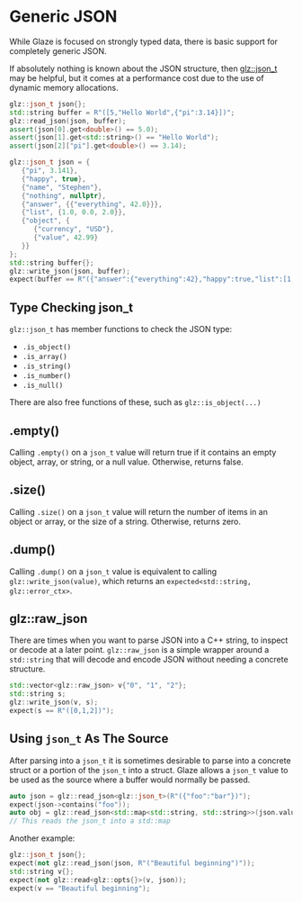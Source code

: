 # Generic JSON

While Glaze is focused on strongly typed data, there is basic support for completely generic JSON.

If absolutely nothing is known about the JSON structure, then [glz::json_t](https://github.com/stephenberry/glaze/blob/main/include/glaze/json/json_t.hpp) may be helpful, but it comes at a performance cost due to the use of dynamic memory allocations.

```c++
glz::json_t json{};
std::string buffer = R"([5,"Hello World",{"pi":3.14}])";
glz::read_json(json, buffer);
assert(json[0].get<double>() == 5.0);
assert(json[1].get<std::string>() == "Hello World");
assert(json[2]["pi"].get<double>() == 3.14);
```

```c++
glz::json_t json = {
   {"pi", 3.141},
   {"happy", true},
   {"name", "Stephen"},
   {"nothing", nullptr},
   {"answer", {{"everything", 42.0}}},
   {"list", {1.0, 0.0, 2.0}},
   {"object", {
      {"currency", "USD"},
      {"value", 42.99}
   }}
};
std::string buffer{};
glz::write_json(json, buffer);
expect(buffer == R"({"answer":{"everything":42},"happy":true,"list":[1,0,2],"name":"Stephen","object":{"currency":"USD","value":42.99},"pi":3.141})");
```

## Type Checking json_t

`glz::json_t` has member functions to check the JSON type:

- `.is_object()`
- `.is_array()`
- `.is_string()`
- `.is_number()`
- `.is_null()`

There are also free functions of these, such as `glz::is_object(...)`

## .empty()

Calling `.empty()` on a `json_t` value will return true if it contains an empty object, array, or string, or a null value. Otherwise, returns false.

## .size()

Calling `.size()` on a `json_t` value will return the number of items in an object or array, or the size of a string. Otherwise, returns zero.

## .dump()

Calling `.dump()` on a `json_t` value is equivalent to calling `glz::write_json(value)`, which returns an `expected<std::string, glz::error_ctx>`.

## glz::raw_json

There are times when you want to parse JSON into a C++ string, to inspect or decode at a later point. `glz::raw_json` is a simple wrapper around a `std::string` that will decode and encode JSON without needing a concrete structure.

```c++
std::vector<glz::raw_json> v{"0", "1", "2"};
std::string s;
glz::write_json(v, s);
expect(s == R"([0,1,2])");
```

## Using `json_t` As The Source

After parsing into a `json_t` it is sometimes desirable to parse into a concrete struct or a portion of the `json_t` into a struct. Glaze allows a `json_t` value to be used as the source where a buffer would normally be passed.

```c++
auto json = glz::read_json<glz::json_t>(R"({"foo":"bar"})");
expect(json->contains("foo"));
auto obj = glz::read_json<std::map<std::string, std::string>>(json.value());
// This reads the json_t into a std::map
```

Another example:

```c++
glz::json_t json{};
expect(not glz::read_json(json, R"("Beautiful beginning")"));
std::string v{};
expect(not glz::read<glz::opts{}>(v, json));
expect(v == "Beautiful beginning");
```

